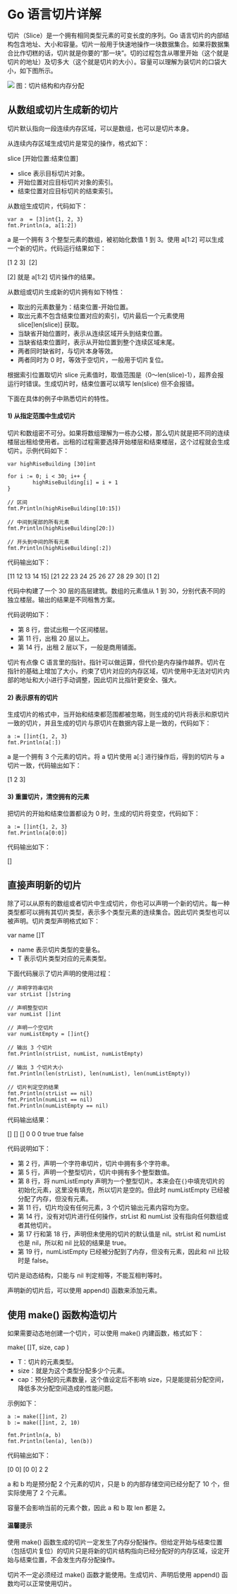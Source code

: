 # Go 语言切片详解

切片（Slice）是一个拥有相同类型元素的可变长度的序列。Go 语言切片的内部结构包含地址、大小和容量。切片一般用于快速地操作一块数据集合。如果将数据集合比作切糕的话，切片就是你要的“那一块”。切的过程包含从哪里开始（这个就是切片的地址）及切多大（这个就是切片的大小）。容量可以理解为装切片的口袋大小，如下图所示。

![](img/c7e6a722998df3099750edc052e7ec34.jpg)
图：切片结构和内存分配

## 从数组或切片生成新的切片

切片默认指向一段连续内存区域，可以是数组，也可以是切片本身。

从连续内存区域生成切片是常见的操作，格式如下：

slice [开始位置:结束位置]

*   slice 表示目标切片对象。
*   开始位置对应目标切片对象的索引。
*   结束位置对应目标切片的结束索引。

从数组生成切片，代码如下：

```
var a  = [3]int{1, 2, 3}
fmt.Println(a, a[1:2])
```

a 是一个拥有 3 个整型元素的数组，被初始化数值 1 到 3。使用 a[1:2] 可以生成一个新的切片。代码运行结果如下：

[1 2 3]  [2]

[2] 就是 a[1:2] 切片操作的结果。

从数组或切片生成新的切片拥有如下特性：

*   取出的元素数量为：结束位置-开始位置。
*   取出元素不包含结束位置对应的索引，切片最后一个元素使用 slice[len(slice)] 获取。
*   当缺省开始位置时，表示从连续区域开头到结束位置。
*   当缺省结束位置时，表示从开始位置到整个连续区域末尾。
*   两者同时缺省时，与切片本身等效。
*   两者同时为 0 时，等效于空切片，一般用于切片复位。

根据索引位置取切片 slice 元素值时，取值范围是（0～len(slice)-1），超界会报运行时错误。生成切片时，结束位置可以填写 len(slice) 但不会报错。

下面在具体的例子中熟悉切片的特性。

#### 1) 从指定范围中生成切片

切片和数组密不可分。如果将数组理解为一栋办公楼，那么切片就是把不同的连续楼层出租给使用者。出租的过程需要选择开始楼层和结束楼层，这个过程就会生成切片。示例代码如下：

```
var highRiseBuilding [30]int

for i := 0; i < 30; i++ {
        highRiseBuilding[i] = i + 1
}

// 区间
fmt.Println(highRiseBuilding[10:15])

// 中间到尾部的所有元素
fmt.Println(highRiseBuilding[20:])

// 开头到中间的所有元素
fmt.Println(highRiseBuilding[:2])
```

代码输出如下：

[11 12 13 14 15]
[21 22 23 24 25 26 27 28 29 30]
[1 2]

代码中构建了一个 30 层的高层建筑。数组的元素值从 1 到 30，分别代表不同的独立楼层。输出的结果是不同租售方案。

代码说明如下：

*   第 8 行，尝试出租一个区间楼层。
*   第 11 行，出租 20 层以上。
*   第 14 行，出租 2 层以下，一般是商用铺面。

切片有点像 C 语言里的指针。指针可以做运算，但代价是内存操作越界。切片在指针的基础上增加了大小，约束了切片对应的内存区域，切片使用中无法对切片内部的地址和大小进行手动调整，因此切片比指针更安全、强大。

#### 2) 表示原有的切片

生成切片的格式中，当开始和结束都范围都被忽略，则生成的切片将表示和原切片一致的切片，并且生成的切片与原切片在数据内容上是一致的，代码如下：

```
a := []int{1, 2, 3}
fmt.Println(a[:])
```

a 是一个拥有 3 个元素的切片。将 a 切片使用 a[:] 进行操作后，得到的切片与 a 切片一致，代码输出如下：

[1 2 3]

#### 3) 重置切片，清空拥有的元素

把切片的开始和结束位置都设为 0 时，生成的切片将变空，代码如下：

```
a := []int{1, 2, 3}
fmt.Println(a[0:0])
```

代码输出如下：

[]

## 直接声明新的切片

除了可以从原有的数组或者切片中生成切片，你也可以声明一个新的切片。每一种类型都可以拥有其切片类型，表示多个类型元素的连续集合。因此切片类型也可以被声明。切片类型声明格式如下：

var name []T

*   name 表示切片类型的变量名。
*   T 表示切片类型对应的元素类型。

下面代码展示了切片声明的使用过程：

```
// 声明字符串切片
var strList []string

// 声明整型切片
var numList []int

// 声明一个空切片
var numListEmpty = []int{}

// 输出 3 个切片
fmt.Println(strList, numList, numListEmpty)

// 输出 3 个切片大小
fmt.Println(len(strList), len(numList), len(numListEmpty))

// 切片判定空的结果
fmt.Println(strList == nil)
fmt.Println(numList == nil)
fmt.Println(numListEmpty == nil)
```

代码输出结果：

[] [] []
0 0 0
true
true
false

代码说明如下：

*   第 2 行，声明一个字符串切片，切片中拥有多个字符串。
*   第 5 行，声明一个整型切片，切片中拥有多个整型数值。
*   第 8 行，将 numListEmpty 声明为一个整型切片。本来会在`{}`中填充切片的初始化元素，这里没有填充，所以切片是空的。但此时 numListEmpty 已经被分配了内存，但没有元素。
*   第 11 行，切片均没有任何元素，3 个切片输出元素内容均为空。
*   第 14 行，没有对切片进行任何操作，strList 和 numList 没有指向任何数组或者其他切片。
*   第 17 行和第 18 行，声明但未使用的切片的默认值是 nil。strList 和 numList 也是 nil，所以和 nil 比较的结果是 true。
*   第 19 行，numListEmpty 已经被分配到了内存，但没有元素，因此和 nil 比较时是 false。

切片是动态结构，只能与 nil 判定相等，不能互相判等时。

声明新的切片后，可以使用 append() 函数来添加元素。

## 使用 make() 函数构造切片

如果需要动态地创建一个切片，可以使用 make() 内建函数，格式如下：

make( []T, size, cap )

*   T：切片的元素类型。
*   size：就是为这个类型分配多少个元素。
*   cap：预分配的元素数量，这个值设定后不影响 size，只是能提前分配空间，降低多次分配空间造成的性能问题。

示例如下：

```
a := make([]int, 2)
b := make([]int, 2, 10)

fmt.Println(a, b)
fmt.Println(len(a), len(b))
```

代码输出如下：

[0 0] [0 0]
2 2

a 和 b 均是预分配 2 个元素的切片，只是 b 的内部存储空间已经分配了 10 个，但实际使用了 2 个元素。

容量不会影响当前的元素个数，因此 a 和 b 取 len 都是 2。

#### 温馨提示

使用 make() 函数生成的切片一定发生了内存分配操作。但给定开始与结束位置（包括切片复位）的切片只是将新的切片结构指向已经分配好的内存区域，设定开始与结束位置，不会发生内存分配操作。

切片不一定必须经过 make() 函数才能使用。生成切片、声明后使用 append() 函数均可以正常使用切片。